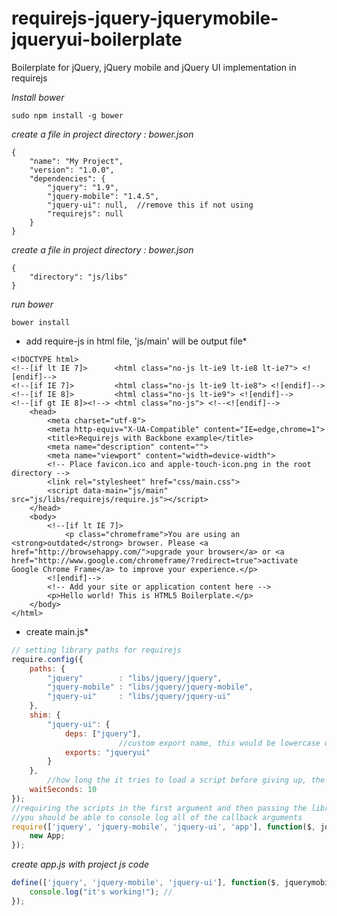 requirejs-jquery-jquerymobile-jqueryui-boilerplate
==================================================

 Boilerplate for jQuery, jQuery mobile and jQuery UI implementation in requirejs

*Install bower*
```
sudo npm install -g bower
```



*create a file in project directory : bower.json*
```
{
    "name": "My Project",
    "version": "1.0.0",
    "dependencies": {
        "jquery": "1.9",
        "jquery-mobile": "1.4.5",
        "jquery-ui": null,  //remove this if not using
        "requirejs": null
    }
}
```


*create a file in project directory : bower.json*
```
{
    "directory": "js/libs"
}
```


*run bower*
```
bower install
```


* add require-js in html file, 'js/main' will be output file*
```
<!DOCTYPE html>
<!--[if lt IE 7]>      <html class="no-js lt-ie9 lt-ie8 lt-ie7"> <![endif]-->
<!--[if IE 7]>         <html class="no-js lt-ie9 lt-ie8"> <![endif]-->
<!--[if IE 8]>         <html class="no-js lt-ie9"> <![endif]-->
<!--[if gt IE 8]><!--> <html class="no-js"> <!--<![endif]-->
    <head>
        <meta charset="utf-8">
        <meta http-equiv="X-UA-Compatible" content="IE=edge,chrome=1">
        <title>Requirejs with Backbone example</title>
        <meta name="description" content="">
        <meta name="viewport" content="width=device-width">
        <!-- Place favicon.ico and apple-touch-icon.png in the root directory -->
        <link rel="stylesheet" href="css/main.css">
        <script data-main="js/main" src="js/libs/requirejs/require.js"></script>
    </head>
    <body>
        <!--[if lt IE 7]>
            <p class="chromeframe">You are using an <strong>outdated</strong> browser. Please <a href="http://browsehappy.com/">upgrade your browser</a> or <a href="http://www.google.com/chromeframe/?redirect=true">activate Google Chrome Frame</a> to improve your experience.</p>
        <![endif]-->
        <!-- Add your site or application content here -->
        <p>Hello world! This is HTML5 Boilerplate.</p>
    </body>
</html>
```



* create main.js*
```javascript
// setting library paths for requirejs
require.config({
    paths: {
        "jquery"		: "libs/jquery/jquery",
        "jquery-mobile"	: "libs/jquery/jquery-mobile",
        "jquery-ui"		: "libs/jquery/jquery-ui"
    },
    shim: {
        "jquery-ui": {
            deps: ["jquery"],
                        //custom export name, this would be lowercase otherwise
            exports: "jqueryui"
        }
    },
        //how long the it tries to load a script before giving up, the default is 7
    waitSeconds: 10
});
//requiring the scripts in the first argument and then passing the library namespaces into a callback
//you should be able to console log all of the callback arguments
require(['jquery', 'jquery-mobile', 'jquery-ui', 'app'], function($, jquerymobile, jqueryui, App){
    new App;
});
```


*create app.js with project js code*
```javascript
define(['jquery', 'jquery-mobile', 'jquery-ui'], function($, jquerymobile, jqueryui){
    console.log("it's working!"); //
});

```
